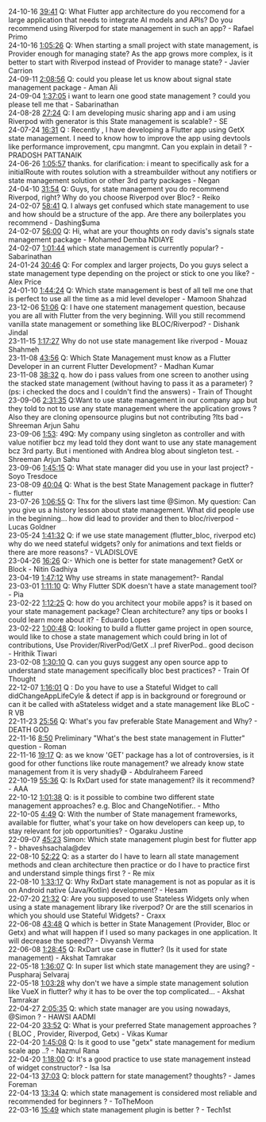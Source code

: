 24-10-16 [39:41](https://www.youtube.com/watch?v=NUovKv3Sywo&t=39m41s) Q: What Flutter app architecture do you reccomend for a large application that needs to integrate AI models and APIs? Do you recommend using Riverpod for state management in such an app? - Rafael Primo  
24-10-16 [1:05:26](https://www.youtube.com/watch?v=NUovKv3Sywo&t=1h05m26s) Q: When starting a small project with state management, is Provider enough for managing state? As the app grows more complex, is it better to start with Riverpod instead of Provider to manage state? - Javier Carrion  
24-09-11 [2:08:56](https://www.youtube.com/watch?v=LbpboHb49PM&t=2h08m56s) Q: could you please let us know about signal state management package - Aman Ali  
24-09-04 [1:37:05](https://www.youtube.com/watch?v=LNtDRO0UrKs&t=1h37m05s) i want to learn one good state management ? could you please tell me that - Sabarinathan  
24-08-28 [27:24](https://www.youtube.com/watch?v=AibrECd4gpg&t=27m24s) Q: I am developing music sharing app and i am using Riverpod with generator is this State management is scalable? - SE  
24-07-24 [16:31](https://www.youtube.com/watch?v=mMv9wRcKZrw&t=16m31s) Q : Recently , I have developing a Flutter app using GetX state management. I need to know how to improve the app using devtools like performance improvement, cpu mangmnt. Can you explain in detail ? - PRADOSH PATTANAIK  
24-06-26 [1:05:57](https://www.youtube.com/watch?v=X0bin1qozYg&t=1h05m57s) thanks. for clarification: i meant to specifically ask for a initialRoute with routes solution with a streambuilder without any notifiers or state management solution or other 3rd party packages - Negan  
24-04-10 [31:54](https://www.youtube.com/watch?v=Logu_cx_qck&t=31m54s) Q: Guys, for state management you do recommend Riverpod, right? Why do you choose Riverpod over Bloc? - Reiko  
24-02-07 [58:41](https://www.youtube.com/watch?v=BifB5D3VCno&t=58m41s) Q. I always get confused which state management to use and how should be a structure of the app. Are there any boilerplates you recommend - Dashing$uma  
24-02-07 [56:00](https://www.youtube.com/watch?v=BifB5D3VCno&t=56m00s) Q: Hi, what are your thoughts on rody davis's signals state management package - Mohamed Demba NDIAYE  
24-02-07 [1:01:44](https://www.youtube.com/watch?v=BifB5D3VCno&t=1h01m44s) which state management is currently popular? - Sabarinathan  
24-01-24 [30:46](https://www.youtube.com/watch?v=tVAqEC8R3Q8&t=30m46s) Q: For complex and larger projects, Do you guys select a state management type depending on the project or stick to one you like? - Alex Price  
24-01-10 [1:44:24](https://www.youtube.com/watch?v=4YQG41-cLu4&t=1h44m24s) Q: Which state management is best of all tell me one that is perfect to use all the time as a mid level developer - Mamoon Shahzad  
23-12-06 [51:06](https://www.youtube.com/watch?v=TaHhT1QdYUM&t=51m06s) Q: I have one statement management question, because you are all with Flutter from the very beginning. Will you still recommend vanilla state management or something like BLOC/Riverpod? - Dishank Jindal  
23-11-15 [1:17:27](https://www.youtube.com/watch?v=1JuZCCbJma8&t=1h17m27s) Why do not use state management like riverpod - Mouaz Shahmeh  
23-11-08 [43:56](https://www.youtube.com/watch?v=UDWFxhobzhA&t=43m56s) Q: Which State Management must know as a Flutter Developer in an current Flutter Development? - Madhan Kumar  
23-11-08 [38:32](https://www.youtube.com/watch?v=UDWFxhobzhA&t=38m32s) q. how do i pass values from one screen to another using the stacked state management (without having to pass it as a parameter) ?(ps: i checked the docs and I couldn't find the answers) - Train of Thought  
23-09-06 [2:31:35](https://www.youtube.com/watch?v=YLXj6w4UoBg&t=2h31m35s) Q:Want to use state management in our company app but they told to not to use any state management where the application grows ? Also they are cloning opensource plugins but not contributing ?Its bad - Shreeman Arjun Sahu  
23-09-06 [1:53](https://www.youtube.com/watch?v=YLXj6w4UoBg&t=1m53s): 49Q: My company using singleton as controller and with value notifier bcz my lead told they dont want to use any state management bcz 3rd party. But i mentioned with Andrea blog about singleton test. - Shreeman Arjun Sahu  
23-09-06 [1:45:15](https://www.youtube.com/watch?v=YLXj6w4UoBg&t=1h45m15s) Q: What state manager did you use in your last project? - Soyo Tresdoce  
23-08-09 [40:04](https://www.youtube.com/watch?v=24f0lGSubTs&t=40m04s) Q: What is the best State Management package in flutter? - flutter  
23-07-26 [1:06:55](https://www.youtube.com/watch?v=fbhs2DaJrNE&t=1h06m55s) Q: Thx for the slivers last time @Simon. My question: Can you give us a history lesson about state management. What did people use in the beginning... how did lead to provider and then to bloc/riverpod - Lucas Goldner  
23-05-24 [1:41:32](https://www.youtube.com/watch?v=1KWCr7_pbTo&t=1h41m32s) Q: if we use state management (flutter_bloc, riverpod etc) why do we need stateful widgets? only for animations and text fields or there are more reasons? - VLADISLOVE  
23-04-26 [16:26](https://www.youtube.com/watch?v=4_mXPyNp-bE&t=16m26s) Q:- Which one is better for state management? GetX or Block - Nitin Gadhiya  
23-04-19 [1:47:12](https://www.youtube.com/watch?v=q1-uTHVmHQE&t=1h47m12s) Why use streams in state management?- Randal  
23-03-01 [1:11:10](https://www.youtube.com/watch?v=lbpp_Jj55Ns&t=1h11m10s) Q: Why Flutter SDK doesn't have a state management tool? - Pia  
23-02-22 [1:12:25](https://www.youtube.com/watch?v=syuJyXmliWY&t=1h12m25s) Q: how do you architect your mobile apps? is it based on your state management package? Clean architecture? any tips or books I could learn more about it? - Eduardo Lopes  
23-02-22 [1:00:48](https://www.youtube.com/watch?v=syuJyXmliWY&t=1h00m48s) Q: looking to build a flutter game project in open source, would like to chose a state management which could bring in lot of contributions, Use Provider/RiverPod/GetX ..I pref RiverPod.. good decison - Hrithik Tiwari  
23-02-08 [1:30:10](https://www.youtube.com/watch?v=8KV2JHe5Nko&t=1h30m10s) Q. can you guys suggest any open source app to understand state management specifically bloc best practices? - Train Of Thought  
22-12-07 [1:16:01](https://www.youtube.com/watch?v=RTA5S-KEfAc&t=1h16m01s) Q : Do you have to use a Stateful Widget to call didChangeAppLifeCyle & detect if app is in background or foreground or can it be called with aStateless widget and a state management like BLoC - R VB  
22-11-23 [25:56](https://www.youtube.com/watch?v=jp3IkX-NNzA&t=25m56s) Q: What's you fav preferable State Management and Why? - DEATH GOD  
22-11-16 [8:50](https://www.youtube.com/watch?v=dTzWYqr3q68&t=8m50s) Preliminary "What's the best state management in Flutter" question - Roman  
22-11-16 [19:17](https://www.youtube.com/watch?v=dTzWYqr3q68&t=19m17s) Q: as we know 'GET' package has a lot of controversies, is it good for other functions like route management? we already know state management from it is very shady😅 - Abdulraheem Fareed  
22-10-19 [55:36](https://www.youtube.com/watch?v=wRcQ4kekKZg&t=55m36s) Q: Is RxDart used for state management? iIs it recommend? - AAA  
22-10-12 [1:01:38](https://www.youtube.com/watch?v=W1_HcqpDWsI&t=1h01m38s) Q: is it possible to combine two different state management approaches? e.g. Bloc and ChangeNotifier.. - Mtho  
22-10-05 [4:49](https://www.youtube.com/watch?v=FzTM-8RkfVI&t=4m49s) Q: With the number of State management frameworks, available for flutter, what's your take on how developers can keep up, to stay relevant for job opportunities? - Ogaraku Justine  
22-09-07 [45:23](https://www.youtube.com/watch?v=njScN8BuFdw&t=45m23s) Simon: Which state management plugin best for flutter app ? - bhaveshsachala@dev  
22-08-10 [52:22](https://www.youtube.com/watch?v=uelIeFFSrIM&t=52m22s) Q: as a starter do I have to learn all state management methods and clean architecture then practice or do I have to practice first and understand simple things first ? - Re mix  
22-08-10 [1:33:17](https://www.youtube.com/watch?v=uelIeFFSrIM&t=1h33m17s) Q: Why RxDart state management is not as popular as it is on Android native (Java/Kotlin) development? - Hesam  
22-07-20 [21:32](https://www.youtube.com/watch?v=b3jkAEKSJnA&t=21m32s) Q: Are you supposed to use Stateless Widgets only when using a state management library like riverpod? Or are the still scenarios in which you should use Stateful Widgets? - Craxx  
22-06-08 [43:48](https://www.youtube.com/watch?v=tnxF98_DuY8&t=43m48s) Q which is better in State Management (Provider, Bloc or Getx) and what will happen if I used so many packages in one application. It will decrease the speed?? - Divyansh Verma  
22-06-08 [1:28:45](https://www.youtube.com/watch?v=tnxF98_DuY8&t=1h28m45s) Q: RxDart use case in flutter? (Is it used for state management) - Akshat Tamrakar  
22-05-18 [1:36:07](https://www.youtube.com/watch?v=gJFI7rrJD6Y&t=1h36m07s) Q: In super list which state management they are using? - Puspharaj Selvaraj  
22-05-18 [1:03:28](https://www.youtube.com/watch?v=gJFI7rrJD6Y&t=1h03m28s) why don't we have a simple state management solution like VueX in flutter? why it has to be over the top complicated... - Akshat Tamrakar  
22-04-27 [2:05:35](https://www.youtube.com/watch?v=hVLUCSfZOfY&t=2h05m35s) Q: which state manager are you using nowadays, @Simon ? - HAWSI AADMI  
22-04-20 [33:52](https://www.youtube.com/watch?v=3wldHrOdQ1w&t=33m52s) Q: What is your preferred State management approaches ? ( BLOC , Provider, Riverpod, Getx) - Vikas Kumar  
22-04-20 [1:45:08](https://www.youtube.com/watch?v=3wldHrOdQ1w&t=1h45m08s) Q: Is it good to use "getx" state management for medium scale app ..? - Nazmul Rana  
22-04-20 [1:18:00](https://www.youtube.com/watch?v=3wldHrOdQ1w&t=1h18m00s) Q: It's a good practice to use state management instead of widget constructor? - Isa Isa  
22-04-13 [37:03](https://www.youtube.com/watch?v=eTD2J2HYA94&t=37m03s) Q: block pattern for state management? thoughts? - James Foreman  
22-04-13 [13:34](https://www.youtube.com/watch?v=eTD2J2HYA94&t=13m34s) Q: which state management is considered most reliable and recommended for beginners ? - ToTheMoon  
22-03-16 [15:49](https://www.youtube.com/watch?v=LkVmejdtlFY&t=15m49s) which state management plugin is better ? - Tech1st  
